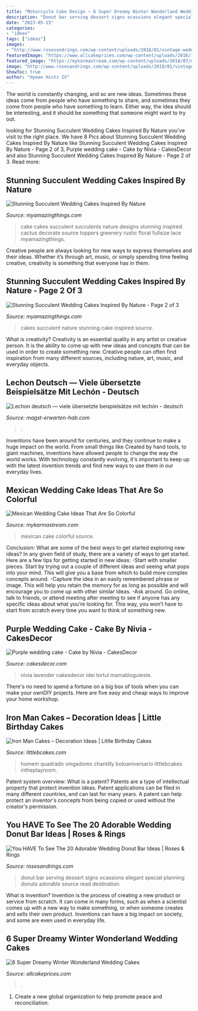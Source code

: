 ```yaml
---
title: "Motorcycle Cake Design ~ 6 Super Dreamy Winter Wonderland Wedding Cakes"
description: "Donut bar serving dessert signs ocassions elegant special planning donuts adorable source read destination"
date: "2023-05-15"
categories:
- "ideas"
tags: ["ideas"]
images:
- "http://www.rosesandrings.com/wp-content/uploads/2018/01/vintage-wedding-donut-bar.jpg"
featuredImage: "https://www.allcakeprices.com/wp-content/uploads/2016/10/winter-wedding-cake1.jpg"
featured_image: "https://mykarmastream.com/wp-content/uploads/2018/07/mexican-wedding-cake-11-.jpg"
image: "http://www.rosesandrings.com/wp-content/uploads/2018/01/vintage-wedding-donut-bar.jpg"
ShowToc: true
author: "Hyman Hintz IV"
---
```



The world is constantly changing, and so are new ideas. Sometimes these ideas come from people who have something to share, and sometimes they come from people who have something to learn. Either way, the idea should be interesting, and it should be something that someone might want to try out.

	

		
looking for Stunning Succulent Wedding Cakes Inspired By Nature you've visit to the right place. We have 8 Pics about Stunning Succulent Wedding Cakes Inspired By Nature like Stunning Succulent Wedding Cakes Inspired By Nature - Page 2 of 3, Purple wedding cake - Cake by Nivia - CakesDecor and also Stunning Succulent Wedding Cakes Inspired By Nature - Page 2 of 3. Read more:
		
    
## Stunning Succulent Wedding Cakes Inspired By Nature

<img loading=lazy src="https://myamazingthings.com/wp-content/uploads/2018/06/bcd41e79cfb0c249185db374c345997b.jpg" onerror="this.onerror=null;this.src='https://tse4.mm.bing.net/th?id=OIP.M0hmqu6Du4BhGo-cdmQSUQHaLH&amp;pid=15.1';" alt="Stunning Succulent Wedding Cakes Inspired By Nature">

_Source: myamazingthings.com_

>cake cakes succulent succulents nature designs stunning inspired cactus decorate source toppers greenery rustic floral fullsize lace myamazingthings. 

	

Creative people are always looking for new ways to express themselves and their ideas. Whether it’s through art, music, or simply spending time feeling creative, creativity is something that everyone has in them.

    
## Stunning Succulent Wedding Cakes Inspired By Nature - Page 2 Of 3

<img loading=lazy src="https://myamazingthings.com/wp-content/uploads/2018/06/succulent-wedding-cake-7-.jpg" onerror="this.onerror=null;this.src='https://tse1.mm.bing.net/th?id=OIP.5hQp6bCSxsMS06B-zFSOnwHaLF&amp;pid=15.1';" alt="Stunning Succulent Wedding Cakes Inspired By Nature - Page 2 of 3">

_Source: myamazingthings.com_

>cakes succulent nature stunning cake inspired source. 

	

What is creativity?
Creativity is an essential quality in any artist or creative person. It is the ability to come up with new ideas and concepts that can be used in order to create something new. Creative people can often find inspiration from many different sources, including nature, art, music, and everyday objects.

    
## Lechon Deutsch — Viele übersetzte Beispielsätze Mit Lechón - Deutsch

<img loading=lazy src="https://magst-erwarten-hab.com/pco/WnZckC1M1XP71j0_HXfySgHaLz.jpg" onerror="this.onerror=null;this.src='https://tse4.mm.bing.net/th?id=OIP.lIcLEKGLBK9EztN8o4NiTwAAAA&amp;pid=15.1';" alt="Lechon deutsch — viele übersetzte beispielsätze mit lechón - deutsch">

_Source: magst-erwarten-hab.com_

>. 

	

Inventions have been around for centuries, and they continue to make a huge impact on the world. From small things like Created by hand tools, to giant machines, inventions have allowed people to change the way the world works. With technology constantly evolving, it's important to keep up with the latest invention trends and find new ways to use them in our everyday lives.

    
## Mexican Wedding Cake Ideas That Are So Colorful

<img loading=lazy src="https://mykarmastream.com/wp-content/uploads/2018/07/mexican-wedding-cake-11-.jpg" onerror="this.onerror=null;this.src='https://tse4.mm.bing.net/th?id=OIP.M3el05Atzvm4GrmCENy6nQHaLH&amp;pid=15.1';" alt="Mexican Wedding Cake Ideas That Are So Colorful">

_Source: mykarmastream.com_

>mexican cake colorful source. 

	

Conclusion: What are some of the best ways to get started exploring new ideas?
In any given field of study, there are a variety of ways to get started. Here are a few tips for getting started in new ideas: 
-Start with smaller pieces. Start by trying out a couple of different ideas and seeing what pops into your mind. This will give you a base from which to build more complex concepts around. 
-Capture the idea in an easily remembered phrase or image. This will help you retain the memory for as long as possible and will encourage you to come up with other similar ideas. 
-Ask around. Go online, talk to friends, or attend meeting after meeting to see if anyone has any specific ideas about what you’re looking for. This way, you won’t have to start from scratch every time you want to think of something new.

    
## Purple Wedding Cake - Cake By Nivia - CakesDecor

<img loading=lazy src="https://pic.cakesdecor.com/m/rxlbqat3bue5qll2kuk0.jpg" onerror="this.onerror=null;this.src='https://tse3.mm.bing.net/th?id=OIP.fUXNmRb8zMy5BBZWM2V47wHaLL&amp;pid=15.1';" alt="Purple wedding cake - Cake by Nivia - CakesDecor">

_Source: cakesdecor.com_

>nivia lavender cakesdecor idei tortul mamabloguieste. 

	

There's no need to spend a fortune on a big box of tools when you can make your ownDIY projects. Here are five easy and cheap ways to improve your home workshop.

    
## Iron Man Cakes – Decoration Ideas | Little Birthday Cakes

<img loading=lazy src="https://www.littlebcakes.com/wp-content/uploads/2014/01/Iron-Man-Cake-Design-768x1024.jpg" onerror="this.onerror=null;this.src='https://tse1.mm.bing.net/th?id=OIP.BRePiDUC9dm5qLTzoVXSkwHaJ4&amp;pid=15.1';" alt="Iron Man Cakes – Decoration Ideas | Little Birthday Cakes">

_Source: littlebcakes.com_

>homem quadrado vingadores chantilly boloaniversario littlebcakes intheplayroom. 

	

Patent system overview: What is a patent?
Patents are a type of intellectual property that protect invention ideas. Patent applications can be filed in many different countries, and can last for many years. A patent can help protect an inventor's concepts from being copied or used without the creator's permission.

    
## You HAVE To See The 20 Adorable Wedding Donut Bar Ideas | Roses &amp; Rings

<img loading=lazy src="http://www.rosesandrings.com/wp-content/uploads/2018/01/vintage-wedding-donut-bar.jpg" onerror="this.onerror=null;this.src='https://tse2.mm.bing.net/th?id=OIP.NkpK6i9pS0rQro-rudlRagHaJ1&amp;pid=15.1';" alt="You HAVE To See The 20 Adorable Wedding Donut Bar Ideas | Roses &amp; Rings">

_Source: rosesandrings.com_

>donut bar serving dessert signs ocassions elegant special planning donuts adorable source read destination. 

	

What is invention?
Invention is the process of creating a new product or service from scratch. It can come in many forms, such as when a scientist comes up with a new way to make something, or when someone creates and sells their own product. Inventions can have a big impact on society, and some are even used in everyday life.

    
## 6 Super Dreamy Winter Wonderland Wedding Cakes

<img loading=lazy src="https://www.allcakeprices.com/wp-content/uploads/2016/10/winter-wedding-cake1.jpg" onerror="this.onerror=null;this.src='https://tse3.mm.bing.net/th?id=OIP.G5_CV1fTYSFhaA824ixiHgHaLH&amp;pid=15.1';" alt="6 Super Dreamy Winter Wonderland Wedding Cakes">

_Source: allcakeprices.com_

>. 

	

1. Create a new global organization to help promote peace and reconciliation.

